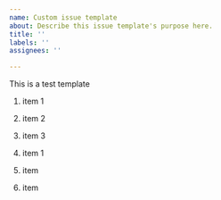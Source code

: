```yaml
---
name: Custom issue template
about: Describe this issue template's purpose here.
title: ''
labels: ''
assignees: ''

---
```


This is a test template

1. item 1
1.  item 2
1. item 3

1. item 1
2. item 
3. item
